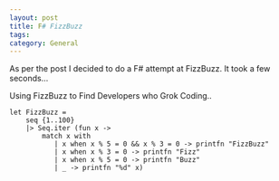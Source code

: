 ```yaml
---
layout: post
title: F# FizzBuzz
tags: 
category: General
---
```

As per the post I decided to do a F# attempt at FizzBuzz. It took a few seconds…

Using FizzBuzz to Find Developers who Grok Coding..

~~~
let FizzBuzz =
    seq {1..100}
    |> Seq.iter (fun x ->
        match x with
           | x when x % 5 = 0 && x % 3 = 0 -> printfn "FizzBuzz"
           | x when x % 3 = 0 -> printfn "Fizz"
           | x when x % 5 = 0 -> printfn "Buzz"           
           | _ -> printfn "%d" x)
~~~